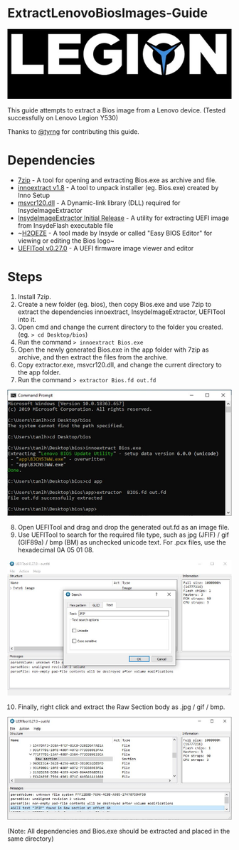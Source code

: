 # ExtractLenovoBiosImages-Guide

![ScreenShot](Bios.jpeg)

This guide attempts to extract a Bios image from a Lenovo device. (Tested successfully on Lenovo Legion Y530)

Thanks to [@tyrng](https://github.com/tyrng) for contributing this guide.

# Dependencies

- [7zip](https://www.7-zip.org/) - A tool for opening and extracting Bios.exe as archive and file.
- [innoextract v1.8](https://github.com/dscharrer/innoextract/releases) - A tool to unpack installer (eg. Bios.exe) created by Inno Setup
- [msvcr120.dll](https://www.dll-files.com/msvcr120.dll.html) - A Dynamic-link library (DLL) required for InsydeImageExtractor
- [InsydeImageExtractor Initial Release](https://github.com/LongSoft/InsydeImageExtractor/releases) - A utility for extracting UEFI image from InsydeFlash executable file
- ~[H2OEZE](https://www.win-raid.com/t4639f16-TOOL-H-EZE-Insyde-quot-Easy-BIOS-Editor-quot.html) - A tool made by Insyde or called "Easy BIOS Editor" for viewing or editing the Bios logo~
- [UEFITool v0.27.0](https://github.com/LongSoft/UEFITool/releases) - A UEFI firmware image viewer and editor

# Steps

1. Install 7zip.
2. Create a new folder (eg. bios), then copy Bios.exe and use 7zip to extract the dependencies innoextract, InsydeImageExtractor, UEFITool into it.
3. Open cmd and change the current directory to the folder you created. (eg. `> cd Desktop/bios`)
4. Run the command `> innoextract Bios.exe`
5. Open the newly generated Bios.exe in the app folder with 7zip as archive, and then extract the files from the archive.
6. Copy extractor.exe, msvcr120.dll, and change the current directory to the app folder.
7. Run the command `> extractor Bios.fd out.fd`

![ScreenShot](Steps_3-7.jpeg)

8. Open UEFITool and drag and drop the generated out.fd as an image file.
9. Use UEFITool to search for the required file type, such as jpg (JFIF) / gif (GIF89a) / bmp (BM) as unchecked unicode text. For .pcx files, use the hexadecimal 0A 05 01 08.

![ScreenShot](Steps_8-9.jpeg)

10. Finally, right click and extract the Raw Section body as <filename> .jpg / gif / bmp.
  
![ScreenShot](Steps_10.jpeg)

(Note: All dependencies and Bios.exe should be extracted and placed in the same directory)

